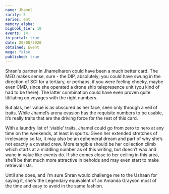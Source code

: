 ```yaml
---
name: Jhamel
rarity: 5
series: ent
memory_alpha:
bigbook_tier: 10
events: 14
in_portal: true
date: 20/08/2020
obtained: Event
mega: false
published: true
---
```


Shran's partner in Jhamelharon could have been a much better card. The MED makes sense, sure - the DIP, absolutely; you could have swung in the direction of SCI for a tertiary, or perhaps, if you were feeling cheeky, maybe even CMD, since she operated a drone ship telepresence unit (you kind of had to be there). The latter combination could have even proven quite titillating on voyages with the right numbers.

But alas, her value is as obscured as her face, seen only through a veil of traits. While Jhamel’s arena evasion has the requisite numbers to be usable, it’s really traits that are the driving force for the rest of this card.

With a laundry list of ‘viable’ traits, Jhamel could go from zero to hero at any time on the weekends, at least in spurts. Given her extended stretches of irrelevancy so far, it may also be an ephemeral dream and part of why she’s not exactly a coveted crew. More tangible should be her collection climb which starts at a middling number as of this writing, but doesn’t wax and wane in value like events do. If she comes close to her ceiling in this area, she’ll be that much more attractive in beholds and may even start to make retrieval lists.

Until she does, and I'm sure Shran would challenge me to the Ushaan for saying it, she's the Legendary equivalent of an Amanda Grayson most of the time and easy to avoid in the same fashion.
